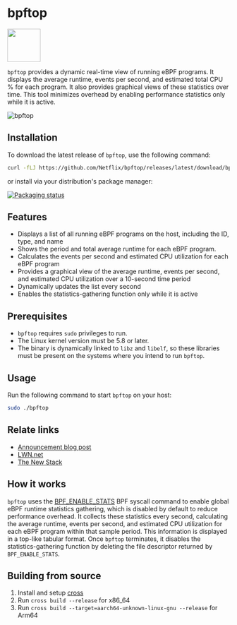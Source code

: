 # bpftop

<img src="bpftop-logo.png" width="75" height="75">

`bpftop` provides a dynamic real-time view of running eBPF programs. It displays the average runtime, events per second, and estimated total CPU % for each program. It also provides graphical views of these statistics over time. This tool minimizes overhead by enabling performance statistics only while it is active.

![bpftop](bpftop.gif)

## Installation

To download the latest release of `bpftop`, use the following command:

```bash
curl -fLJ https://github.com/Netflix/bpftop/releases/latest/download/bpftop -o bpftop && chmod +x bpftop
```

or install via your distribution's package manager:

[![Packaging status](https://repology.org/badge/vertical-allrepos/bpftop.svg)](https://repology.org/project/bpftop/versions)

## Features

- Displays a list of all running eBPF programs on the host, including the ID, type, and name
- Shows the period and total average runtime for each eBPF program.
- Calculates the events per second and estimated CPU utilization for each eBPF program
- Provides a graphical view of the average runtime, events per second, and estimated CPU utilization over a 10-second time period
- Dynamically updates the list every second
- Enables the statistics-gathering function only while it is active

## Prerequisites

- `bpftop` requires `sudo` privileges to run.
- The Linux kernel version must be 5.8 or later.
- The binary is dynamically linked to `libz` and `libelf`, so these libraries must be present on the systems where you intend to run `bpftop`.

## Usage

Run the following command to start `bpftop` on your host:

```bash
sudo ./bpftop
```

## Relate links

* [Announcement blog post](https://netflixtechblog.com/announcing-bpftop-streamlining-ebpf-performance-optimization-6a727c1ae2e5)
* [LWN.net](https://lwn.net/Articles/963767/)
* [The New Stack](https://thenewstack.io/netflix-releases-bpftop-an-ebpf-based-application-monitor/)

## How it works

`bpftop` uses the [BPF_ENABLE_STATS](https://elixir.bootlin.com/linux/v6.6.16/source/include/uapi/linux/bpf.h#L792) BPF syscall command to enable global eBPF runtime statistics gathering, which is disabled by default to reduce performance overhead. It collects these statistics every second, calculating the average runtime, events per second, and estimated CPU utilization for each eBPF program within that sample period. This information is displayed in a top-like tabular format. Once `bpftop` terminates, it disables the statistics-gathering function by deleting the file descriptor returned by `BPF_ENABLE_STATS`.

## Building from source

1. Install and setup [cross](https://github.com/cross-rs/cross)
2. Run `cross build --release` for x86_64
3. Run `cross build --target=aarch64-unknown-linux-gnu --release` for Arm64
